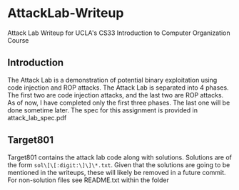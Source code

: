 # AttackLab-Writeup
Attack Lab Writeup for UCLA's CS33 Introduction to Computer Organization Course

## Introduction
The Attack Lab is a demonstration of potential binary exploitation using code injection and ROP attacks. The Attack Lab is separated into 4 phases. The first two are code injection attacks, and the last two are ROP attacks. As of now, I have completed only the first three phases. The last one will be done sometime later. The spec for this assignment is provided in attack_lab_spec.pdf

## Target801
Target801 contains the attack lab code along with solutions. Solutions are of the form `sol\[\[:digit:\]\]\*.txt`. Given that the solutions are going to be mentioned in the writeups, these will likely be removed in a future commit. For non-solution files see README.txt within the folder
